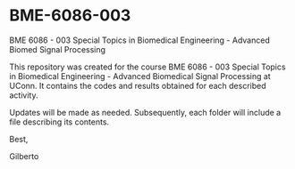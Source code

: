 # BME-6086-003
BME 6086 - 003 Special Topics in Biomedical Engineering - Advanced Biomed Signal Processing

This repository was created for the course BME 6086 - 003 Special Topics in Biomedical Engineering - Advanced Biomedical Signal Processing at UConn. It contains the codes and results obtained for each described activity.

Updates will be made as needed. Subsequently, each folder will include a file describing its contents.

Best, 

Gilberto
